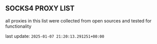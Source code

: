 ## SOCKS4 PROXY LIST

all proxies in this list were collected from open sources and tested for functionality

last update: `2025-01-07 21:20:13.291251+00:00`